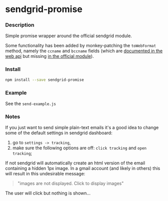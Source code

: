 # sendgrid-promise

### Description

Simple promise wrapper around the official sendgrid module. 

Some functionality has been added by monkey-patching the `toWebFormat` method, namely the `ccname` and `bccname` fields (which are [documented in the web api](https://sendgrid.com/docs/API_Reference/Web_API/mail.html) but missing [in the official module](https://github.com/sendgrid/sendgrid-nodejs#available-params)).

### Install

```sh
npm install --save sendgrid-promise
```

### Example

See the `send-example.js`

### Notes

If you just want to send simple plain-text emails it's a good idea to change some of the default settings in sendgrid dashboard: 

1) go to `settings -> tracking`, 
2) make sure the following options are off: `click tracking` and `open tracking`;

If not sendgrid will automatically create an html version of the email containing a hidden 1px image. In a gmail account (and likely in others) this will result in this undesirable message: 

>
> "images are not displayed. Click to display images"
>

The user will click but nothing is shown...

